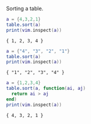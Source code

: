 Sorting a table.

```lua
a = {4,3,2,1}
table.sort(a)
print(vim.inspect(a))
```
```output[3](09/25/22 22:08:32)
{ 1, 2, 3, 4 }
```


```lua
a = {"4", "3", "2", "1"}
table.sort(a)
print(vim.inspect(a))
```
```output[5](09/25/22 22:09:06)
{ "1", "2", "3", "4" }
```


```lua
a = {1,2,3,4}
table.sort(a, function(ai, aj)
  return ai > aj
end)
print(vim.inspect(a))
```
```output[6](09/25/22 22:09:47)
{ 4, 3, 2, 1 }
```
